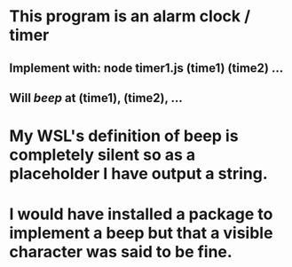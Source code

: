 # This program is an alarm clock / timer
## Implement with: node timer1.js (time1) (time2) ... 
## Will *beep* at (time1), (time2), ...
# My WSL's definition of beep is completely silent so as a placeholder I have output a string. 
# I would have installed a package to implement a beep but that a visible character was said to be fine.